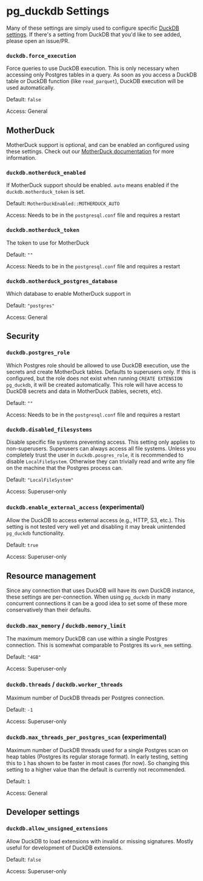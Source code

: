 # pg_duckdb Settings

Many of these settings are simply used to configure specific [DuckDB settings](https://duckdb.org/docs/configuration/overview.html). If there's a setting from DuckDB that you'd like to see added, please open an issue/PR.

### `duckdb.force_execution`

Force queries to use DuckDB execution. This is only necessary when accessing only Postgres tables in a query. As soon as you access a DuckDB table or DuckDB function (like `read_parquet`), DuckDB execution will be used automatically.

Default: `false`

Access: General

## MotherDuck

MotherDuck support is optional, and can be enabled an configured using these settings. Check out our [MotherDuck documentation](motherduck.md) for more information.

### `duckdb.motherduck_enabled`

If MotherDuck support should be enabled. `auto` means enabled if the `duckdb.motherduck_token` is set.

Default: `MotherDuckEnabled::MOTHERDUCK_AUTO`

Access: Needs to be in the `postgresql.conf` file and requires a restart

### `duckdb.motherduck_token`

The token to use for MotherDuck

Default: `""`

Access: Needs to be in the `postgresql.conf` file and requires a restart

### `duckdb.motherduck_postgres_database`

Which database to enable MotherDuck support in

Default: `"postgres"`

Access: General

## Security

### `duckdb.postgres_role`

Which Postgres role should be allowed to use DuckDB execution, use the secrets and create MotherDuck tables. Defaults to superusers only. If this is configured, but the role does not exist when running `CREATE EXTENSION pg_duckdb`, it will be created automatically. This role will have access to DuckDB secrets and data in MotherDuck (tables, secrets, etc).

Default: `""`

Access: Needs to be in the `postgresql.conf` file and requires a restart

### `duckdb.disabled_filesystems`

Disable specific file systems preventing access. This setting only applies to non-superusers. Superusers can always access all file systems. Unless you completely trust the user in `duckdb.posgres_role`, it is recommended to disable `LocalFileSystem`. Otherwise they can trivially read and write any file on the machine that the Postgres process can.

Default: `"LocalFileSystem"`

Access: Superuser-only

### `duckdb.enable_external_access` (experimental)

Allow the DuckDB to access external access (e.g., HTTP, S3, etc.). This setting is not tested very well yet and disabling it may break unintended `pg_duckdb` functionality.

Default: `true`

Access: Superuser-only

## Resource management

Since any connection that uses DuckDB will have its own DuckDB instance, these settings are per-connection. When using `pg_duckdb` in many concurrent connections it can be a good idea to set some of these more conservatively than their defaults.

### `duckdb.max_memory` / `duckdb.memory_limit`

The maximum memory DuckDB can use within a single Postgres connection. This is somewhat comparable to Postgres its `work_mem` setting.

Default: `"4GB"`

Access: Superuser-only

### `duckdb.threads` / `duckdb.worker_threads`

Maximum number of DuckDB threads per Postgres connection.

Default: `-1`

Access: Superuser-only

### `duckdb.max_threads_per_postgres_scan` (experimental)

Maximum number of DuckDB threads used for a single Postgres scan on heap tables (Postgres its regular storage format). In early testing, setting this to `1` has shown to be faster in most cases (for now). So changing this setting to a higher value than the default is currently not recommended.

Default: `1`

Access: General

## Developer settings

### `duckdb.allow_unsigned_extensions`

Allow DuckDB to load extensions with invalid or missing signatures. Mostly useful for development of DuckDB extensions.

Default: `false`

Access: Superuser-only

